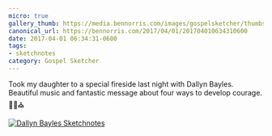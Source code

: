 ```yaml
---
micro: true
gallery_thumb: https://media.bennorris.com/images/gospelsketcher/thumbs/mar-17-bayles-fireside.jpg
canonical_url: https://bennorris.com/2017/04/01/201704010634310600
date: 2017-04-01 06:34:31-0600
tags:
- sketchnotes
category: Gospel Sketcher
---
```


Took my daughter to a special fireside last night with Dallyn Bayles. Beautiful music and fantastic message about four ways to develop courage. ✍🏼⛪️

[![Dallyn Bayles Sketchnotes](https://media.bennorris.com/images/gospelsketcher/general/mar-17-bayles-fireside.jpg)](https://media.bennorris.com/images/gospelsketcher/general/mar-17-bayles-fireside.jpg)